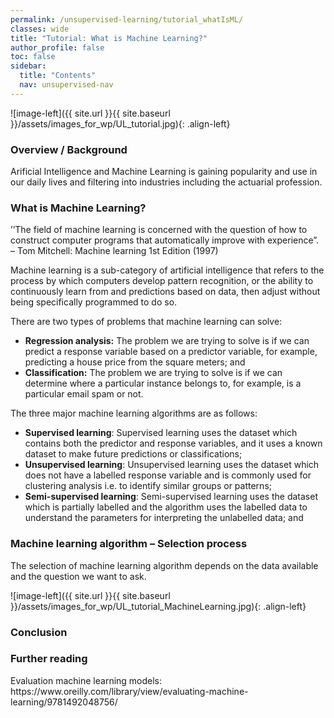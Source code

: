 ```yaml
---
permalink: /unsupervised-learning/tutorial_whatIsML/
classes: wide
title: "Tutorial: What is Machine Learning?"
author_profile: false
toc: false
sidebar:
  title: "Contents"
  nav: unsupervised-nav
---
```



![image-left]({{ site.url }}{{ site.baseurl }}/assets/images_for_wp/UL_tutorial.jpg){: .align-left}


<h3>Overview / Background</h3>
Arificial Intelligence and Machine Learning is gaining popularity and use in our daily lives and filtering into industries including the actuarial profession.

<h3>What is Machine Learning?</h3>

’’The field of machine learning is concerned with the question of how to construct computer programs that automatically improve with experience”.  – Tom Mitchell: Machine learning 1st Edition (1997)

Machine learning is a sub-category of artificial intelligence that refers to the process by which computers develop pattern recognition, or the ability to continuously learn from and predictions based on data, then adjust without being specifically programmed to do so. 

There are two types of problems that machine learning can solve:
*	<b>Regression analysis:</b> The problem we are trying to solve is if we can predict a response variable based on a predictor variable, for example, predicting a house price from the square meters; and 
*	<b>Classification:</b> The problem we are trying to solve is if we can determine where a particular instance belongs to, for example, is a particular email spam or not.

The three major machine learning algorithms are as follows:
*	<b>Supervised learning</b>: Supervised learning uses the dataset which contains both the predictor and response variables, and it uses a known dataset to make future predictions or classifications;
*	<b>Unsupervised learning</b>: Unsupervised learning uses the dataset which does not have a labelled response variable and is commonly used for clustering analysis i.e. to identify similar groups or patterns;
*	<b>Semi-supervised learning</b>: Semi-supervised learning uses the dataset which is partially labelled and the algorithm uses the labelled data to understand the parameters for interpreting the unlabelled data; and

<h3>Machine learning algorithm – Selection process</h3>
The selection of machine learning algorithm depends on the data available and the question we want to ask.

![image-left]({{ site.url }}{{ site.baseurl }}/assets/images_for_wp/UL_tutorial_MachineLearning.jpg){: .align-left}

<h3>Conclusion</h3>

<h3>Further reading </h3>
Evaluation machine learning models: https://www.oreilly.com/library/view/evaluating-machine-learning/9781492048756/
